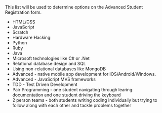 This list will be used to determine options on the Advanced Student Registration form.

* HTML/CSS  
* JavaScript  
* Scratch  
* Hardware Hacking  
* Python  
* Ruby  
* Java  
* Microsoft technologies like C# or .Net  
* Relational database design and SQL  
* Using non-relational databases like MongoDB  
* Advanced - native mobile app development for iOS/Android/Windows.  
* Advanced - JavaScript MVS frameworks  
* TDD - Test Driven Development  
* Pair Programming -  one student navigating through learing documentation and one student driving the keyboard  
* 2 person teams - both students writing coding individually but trying to follow along with each other and tackle problems together  